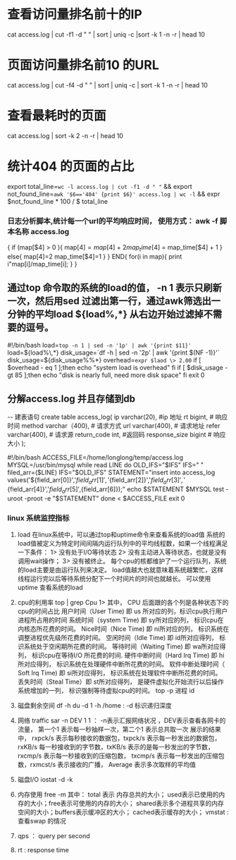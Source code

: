 # 查看访问量排名前十的IP
cat access.log | cut -f1 -d " " | sort | uniq -c |sort -k 1 -n -r | head 10

# 页面访问量排名前10 的URL
cat access.log | cut -f4 -d " " | sort | uniq -c | sort -k 1 -n -r | head 10

# 查看最耗时的页面
cat access.log | sort -k 2 -n -r | head 10

# 统计404 的页面的占比
export total_line=`wc -l access.log | cut -f1 -d " "` && export not_found_line=`awk '$6=='404' {print $6}' access.log | wc -l` && expr $not_found_line \* 100  / $ total_line

### 日志分析脚本,统计每一个url的平均响应时间， 使用方式： awk -f 脚本名称 access.log
{ 
	if (map[$4] > 0 ){
		map[$4]=map$[4] +  $2 
		map_time[$4] = map_time[$4] + 1
	}
	else{
		map[$4]=$2
		map_time[$4]=1
	}
}
END{
	for(i in map){
		print i"map[i]/map_time[i];
	}
}

## 通过top 命令取的系统的load的值， -n 1 表示只刷新一次，然后用sed 过滤出第一行，通过awk筛选出一分钟的平均load ${load%\,*} 从右边开始过滤掉不需要的逗号。

#!/bin/bash
load=`top -n 1 | sed -n '1p' | awk '{print $11}'`
load=${load%\,*}
disk_usage=`df -h | sed -n '2p' | awk '{print  $(NF -1)}'`
disk_usage=${disk_usage%\%*}
overhead=`expr $laod \> 2.00`
if [ $overhead - eq 1 ];then
	echo "system load is overhead"
fi
if [ $disk_usage -gt 85 ];then
	echo "disk is nearly full, need more disk space"
fi
exit 0

## 分解access.log 并且存储到db
-- 建表语句
create table access_log(
ip varchar(20), #ip 地址
rt bigint, # 响应时间
method varchar（400), # 请求方式
url varchar(400), # 请求地址
refer varchar(400), # 请求源
return_code int, #返回码
response_size bigint # 响应大小
);

#!/bin/bash
ACCESS_FILE=/home/longlong/temp/access.log
MYSQL=/usr/bin/mysql
while read LINE
do
	OLD_IFS="$IFS"
	IFS=" "
	filed_arr=($LINE)
	IFS="$OLD_IFS"
	STATEMENT="insert into access_log values('${field_arr[0]}','${field_arr[1]}','${field_arr[2]}','${field_arr[3]}','${field_arr[4]}','${field_arr[5]}',${field_arr[6]});"
	echo $STATEMENT
	$MYSQL test -uroot -proot -e "$STATEMENT"
done < $ACCESS_FILE
exit 0

### linux 系统监控指标
1. load
在linux系统中，可以通过top和uptime命令来查看系统的load值
系统的load值被定义为特定时间间隔内运行队列中的平均线程数，如果一个线程满足一下条件：
  1> 没有处于I/O等待状态
  2> 没有主动进入等待状态，也就是没有调用wait操作；
  3> 没有被终止。
每个cpu的核都维护了一个运行队列，系统的load主要是由运行队列来决定。
load值越大也就意味着系统越繁忙，这样线程运行完以后等待系统分配下一个时间片的时间也就越长。
可以使用 uptime 查看系统的load

2. cpu的利用率
top | grep Cpu
	1> 其中， CPU 后面跟的各个列是各种状态下的cpu的时间占比
		用户时间（User Time) 即 us 所对应的列，标识cpu执行用户进程所占用的时间
		系统时间（system Time) 即 sy所对应的列， 标识cpu在内核态所花费的时间。
		Nice时间（Nice Time) 即 ni所对应的列， 标识系统在调整进程优先级所花费的时间。
		空闲时间（Idle Time) 即 id所对应得列， 标识系统处于空闲期所花费的时间。
		等待时间（Waiting Time) 即 wa所对应得列， 标识cpu在等待I/O 所花费的时间.
		硬件中断时间（Hard Irq Time) 即 hi所对应得列， 标识系统在处理硬件中断所花费的时间。
		软件中断处理时间（ Soft Irq Time) 即 si所对应得列， 标识系统在处理软件中断所花费的时间。
		丢失时间（Steal Time）即 st所对应得列， 是硬件虚拟化开始流行以后操作系统增加的一列， 标识强制等待虚拟cpu的时间。
top -p 进程 id  

3. 磁盘剩余空间
df -h
du -d 1 -h /home : -d 标识递归深度

4. 网络 traffic 
sar -n DEV 1 1 ： -n表示汇报网络状况 ，DEV表示查看各网卡的流量， 第一个1 表示每一秒抽样一次，第二个1 表示总共取一次
展示的结果中， rxpck/s 表示每秒接收的数据包，txpck/s  表示每一秒发出的数据包，rxKB/s 每一秒接收到的字节数，txKB/s 表示的是每一秒发出的字节数，rxcmp/s 表示每一秒接收到的压缩包数， txcmp/s 表示每一秒发出的压缩包数，rxmcst/s 表示接收的广播， Average 表示多次取样的平均值

5. 磁盘I/O
iostat -d -k

6. 内存使用
free -m
其中： total 表示 内存总共的大小； used表示已使用的内存的大小；free表示可使用的内存的大小； shared表示多个进程共享的内存空间的大小；buffers表示缓冲区的大小； cached表示缓存的大小；
vmstat : 查看swap 的情况

7. qps ： query per second
8. rt  : response time
